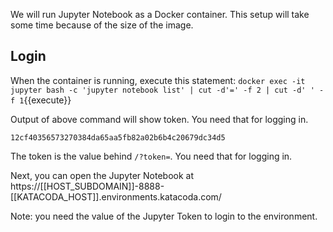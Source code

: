 We will run Jupyter Notebook as a Docker container. This setup will take some time because of the size of the image.

## Login
When the container is running, execute this statement:
`docker exec -it jupyter bash -c 'jupyter notebook list' | cut -d'=' -f 2 | cut -d' ' -f 1`{{execute}}

Output of above command will show token. You need that for logging in.

```
12cf40356573270384da65aa5fb82a02b6b4c20679dc34d5
```

The token is the value behind `/?token=`. You need that for logging in.

Next, you can open the Jupyter Notebook at 
 https://[[HOST_SUBDOMAIN]]-8888-[[KATACODA_HOST]].environments.katacoda.com/

Note: you need the value of the Jupyter Token to login to the environment.
